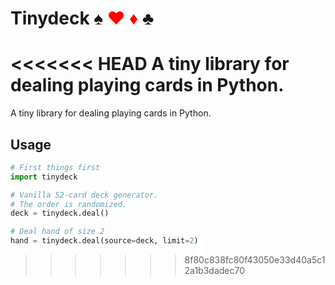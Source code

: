 # Tinydeck ♠ <font color='red'>♥ ♦</font> ♣

<<<<<<< HEAD
A tiny library for dealing playing cards in Python.
=======
A tiny library for dealing playing cards in Python.

## Usage

```python
# First things first
import tinydeck
```

```python
# Vanilla 52-card deck generator.
# The order is randomized.
deck = tinydeck.deal()
```

```python
# Deal hand of size 2
hand = tinydeck.deal(source=deck, limit=2)
```
>>>>>>> 8f80c838fc80f43050e33d40a5c12a1b3dadec70
